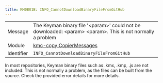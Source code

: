 ```yaml
---
title: KM0B01B: INFO_CannotDownloadBinaryFileFromGitHub
---
```


|            |           |
|------------|---------- |
| Message    | The Keyman binary file '&lt;param&gt;' could not be downloaded: &lt;param&gt; &lt;param&gt;\. This is not normally a problem |
| Module     | [kmc-copy.CopierMessages](kmc-copy.copiermessages) |
| Identifier | `INFO_CannotDownloadBinaryFileFromGitHub` |

In most repositories, Keyman binary files such as .kmx, .kmp, .js are not included.
This is not normally a problem, as the files can be built from the source. Check
the provided error details for more details.
